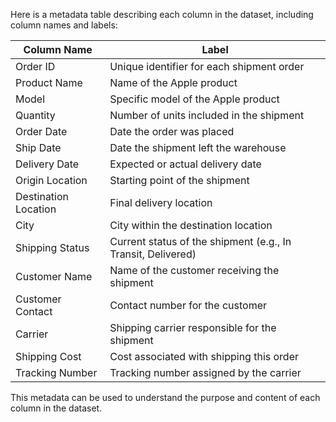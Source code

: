 Here is a metadata table describing each column in the dataset, including column names and labels:

| Column Name           | Label                                           |
|-----------------------|-------------------------------------------------|
| Order ID              | Unique identifier for each shipment order       |
| Product Name          | Name of the Apple product                       |
| Model                 | Specific model of the Apple product             |
| Quantity              | Number of units included in the shipment        |
| Order Date            | Date the order was placed                       |
| Ship Date             | Date the shipment left the warehouse            |
| Delivery Date         | Expected or actual delivery date                |
| Origin Location       | Starting point of the shipment                  |
| Destination Location  | Final delivery location                         |
| City                  | City within the destination location            |
| Shipping Status       | Current status of the shipment (e.g., In Transit, Delivered) |
| Customer Name         | Name of the customer receiving the shipment     |
| Customer Contact      | Contact number for the customer                 |
| Carrier               | Shipping carrier responsible for the shipment   |
| Shipping Cost         | Cost associated with shipping this order        |
| Tracking Number       | Tracking number assigned by the carrier         |

This metadata can be used to understand the purpose and content of each column in the dataset.
